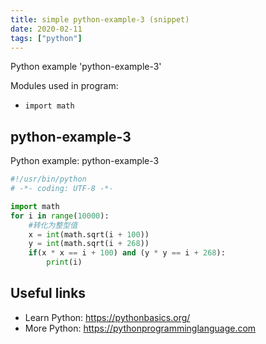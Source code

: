 ```yaml
---
title: simple python-example-3 (snippet)
date: 2020-02-11
tags: ["python"]
---
```

Python example 'python-example-3'


Modules used in program: 
* `import math`

## python-example-3

Python example: python-example-3

```python
#!/usr/bin/python
# -*- coding: UTF-8 -*-

import math
for i in range(10000):
    #转化为整型值
    x = int(math.sqrt(i + 100))
    y = int(math.sqrt(i + 268))
    if(x * x == i + 100) and (y * y == i + 268):
        print(i)


```

## Useful links

- Learn Python: https://pythonbasics.org/
- More Python: https://pythonprogramminglanguage.com
